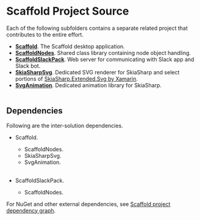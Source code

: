 Scaffold Project Source
=======================

Each of the following subfolders contains a separate related project that contributes to the entire effort.

 - [**Scaffold**](Scaffold). The Scaffold desktop application.
 - [**ScaffoldNodes**](ScaffoldNodes). Shared class library containing node object handling.
 - [**ScaffoldSlackPack**](ScaffoldSlackPack). Web server for communicating with Slack app and Slack bot.
 - [**SkiaSharpSvg**](SkiaSharpSvg). Dedicated SVG renderer for SkiaSharp and select portions of [SkiaSharp.Extended.Svg by Xamarin](https://github.com/mono/SkiaSharp.Extended).
 - [**SvgAnimation**](SvgAnimation). Dedicated animation library for SkiaSharp.<br /><br />

## Dependencies
Following are the inter-solution dependencies.

 - Scaffold.
   - ScaffoldNodes.
   - SkiaSharpSvg.
   - SvgAnimation.<br /><br />

 - ScaffoldSlackPack.
   - ScaffoldNodes.

For NuGet and other external dependencies, see [Scaffold project dependency graph](https://github.com/AscendantDesign/Scaffold/network/dependencies).

